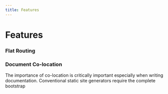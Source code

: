 ```yaml
---
title: Features
---
```


# Features

### Flat Routing

### Document Co-location

The importance of co-location is critically important especially when writing documentation. Conventional static site generators require the complete bootstrap
